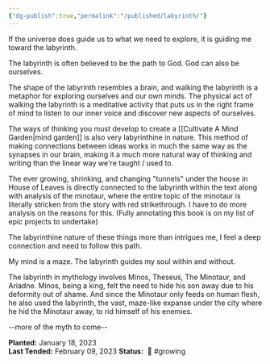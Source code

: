 ```yaml
---
{"dg-publish":true,"permalink":"/published/labyrinth/"}
---
```



If the universe does guide us to what we need to explore, it is guiding me toward the labyrinth. 

The labyrinth is often believed to be the path to God. God can also be ourselves. 

The shape of the labyrinth resembles a brain, and walking the labyrinth is a metaphor for exploring ourselves and our own minds. The physical act of walking the labyrinth is a meditative activity that puts us in the right frame of mind to listen to our inner voice and discover new aspects of ourselves. 

The ways of thinking you must develop to create a [[Cultivate A Mind Garden\|mind garden]] is also very labyrinthine in nature. This method of making connections between ideas works in much the same way as the synapses in our brain, making it a much more natural way of thinking and writing than the linear way we're taught / used to.

The ever growing, shrinking, and changing "tunnels" under the house in House of Leaves is directly connected to the labyrinth within the text along with analysis of the minotaur, where the entire topic of the minotaur is literally stricken from the story with red strikethrough. I have to do more analysis on the reasons for this. (Fully annotating this book is on my list of epic projects to undertake)

The labyrinthine nature of these things more than intrigues me, I feel a deep connection and need to follow this path.

My mind is a maze. 
The labyrinth guides my soul
within and without.

The labyrinth in mythology involves Minos, Theseus, The Minotaur, and Ariadne. Minos, being a king, felt the need to hide his son away due to his deformity out of shame. And since the Minotaur only feeds on human flesh, he also used the labyrinth, the vast, maze-like expanse under the city where he hid the Minotaur away, to rid himself of his enemies. 

--more of the myth to come--

**Planted:** January 18, 2023  
**Last Tended:** February 09, 2023
**Status:**   🌿 #growing 
